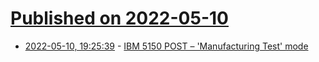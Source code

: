 # [Published on 2022-05-10](index.md)

* [2022-05-10, 19:25:39](https://news.ycombinator.com/item?id=31331463) - [IBM 5150 POST – 'Manufacturing Test' mode](http://minuszerodegrees.net/5150/post/5150%20-%20POST%20-%20Manufacturing%20test%20mode.htm)
